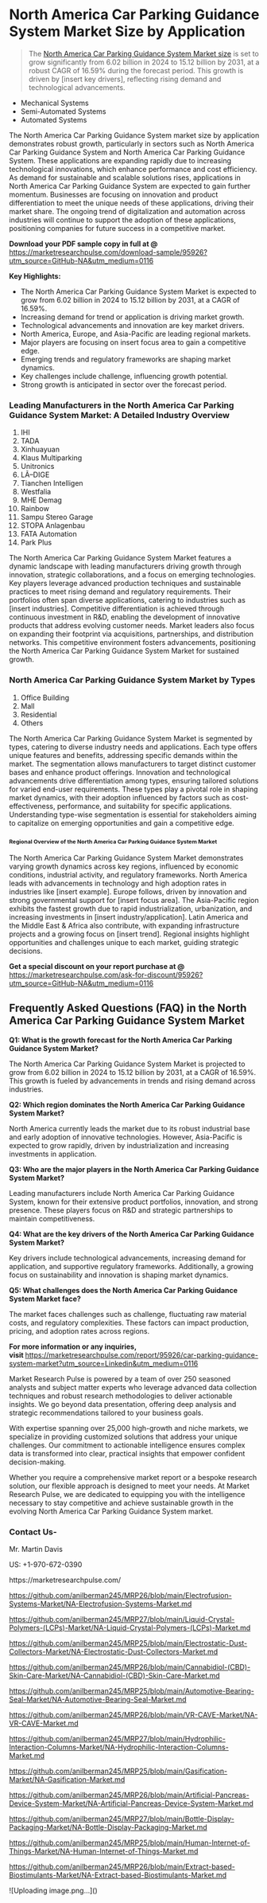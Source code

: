 <h1>North America Car Parking Guidance System Market&nbsp;Size by Application</h1><blockquote><p>The <a href="https://marketresearchpulse.com/download-sample/95926?utm_source=GitHub-NA&amp;utm_medium=0116">North America Car Parking Guidance System Market size</a> is set to grow significantly from 6.02 billion in 2024 to 15.12 billion by 2031, at a robust CAGR of 16.59% during the forecast period. This growth is driven by [insert key drivers], reflecting rising demand and technological advancements.</p></blockquote><ul><li>Mechanical Systems<li> Semi-Automated Systems<li> Automated Systems</li></ul><p>The North America Car Parking Guidance System market size by application demonstrates robust growth, particularly in sectors such as North America Car Parking Guidance System and North America Car Parking Guidance System. These applications are expanding rapidly due to increasing technological innovations, which enhance performance and cost efficiency. As demand for sustainable and scalable solutions rises, applications in North America Car Parking Guidance System are expected to gain further momentum. Businesses are focusing on innovation and product differentiation to meet the unique needs of these applications, driving their market share. The ongoing trend of digitalization and automation across industries will continue to support the adoption of these applications, positioning companies for future success in a competitive market.</p><p><strong>Download your PDF sample copy in full at @ </strong><a href="https://marketresearchpulse.com/download-sample/95926?utm_source=GitHub-NA&amp;utm_medium=0116">https://marketresearchpulse.com/download-sample/95926?utm_source=GitHub-NA&amp;utm_medium=0116</a></p><p><strong>Key Highlights: </strong></p><ul><li>The North America Car Parking Guidance System Market is expected to grow from 6.02 billion in 2024 to 15.12 billion by 2031, at a CAGR of 16.59%.</li><li>Increasing demand for trend or application is driving market growth.</li><li>Technological advancements and innovation are key market drivers.</li><li>North America, Europe, and Asia-Pacific are leading regional markets.</li><li>Major players are focusing on insert focus area to gain a competitive edge.</li><li>Emerging trends and regulatory frameworks are shaping market dynamics.</li><li>Key challenges include challenge, influencing growth potential.</li><li>Strong growth is anticipated in sector over the forecast period.</li></ul><h3>Leading Manufacturers in the North America Car Parking Guidance System Market: A Detailed Industry Overview</h3><ol><li>IHI</li><li>TADA</li><li>Xinhuayuan</li><li>Klaus Multiparking</li><li>Unitronics</li><li>LÃ–DIGE</li><li>Tianchen Intelligen</li><li>Westfalia</li><li>MHE Demag</li><li>Rainbow</li><li>Sampu Stereo Garage</li><li>STOPA Anlagenbau</li><li>FATA Automation</li><li>Park Plus</li></ol><div class="flex max-w-full flex-col flex-grow"><div class="min-h-8 text-message flex w-full flex-col items-end gap-2 whitespace-normal break-words [.text-message+&amp;]:mt-5" dir="auto" data-message-author-role="assistant" data-message-id="fd8432e4-4910-450d-b182-61b7bfb0a01f" data-message-model-slug="gpt-4o"><div class="flex w-full flex-col gap-1 empty:hidden first:pt-[3px]"><div class="markdown prose w-full break-words dark:prose-invert light"><p>The North America Car Parking Guidance System Market features a dynamic landscape with leading manufacturers driving growth through innovation, strategic collaborations, and a focus on emerging technologies. Key players leverage advanced production techniques and sustainable practices to meet rising demand and regulatory requirements. Their portfolios often span diverse applications, catering to industries such as [insert industries]. Competitive differentiation is achieved through continuous investment in R&amp;D, enabling the development of innovative products that address evolving customer needs. Market leaders also focus on expanding their footprint via acquisitions, partnerships, and distribution networks. This competitive environment fosters advancements, positioning the North America Car Parking Guidance System Market for sustained growth.</p></div></div></div></div><h3>North America Car Parking Guidance System Market by Types</h3><ol><li>Office Building<li> Mall<li> Residential<li> Others</li></ol><div class="flex max-w-full flex-col flex-grow"><div class="min-h-8 text-message flex w-full flex-col items-end gap-2 whitespace-normal break-words [.text-message+&amp;]:mt-5" dir="auto" data-message-author-role="assistant" data-message-id="084470be-0bb7-4664-bddf-5156b4f41249" data-message-model-slug="gpt-4o-mini"><div class="flex w-full flex-col gap-1 empty:hidden first:pt-[3px]"><div class="markdown prose w-full break-words dark:prose-invert light"><p>The North America Car Parking Guidance System Market is segmented by types, catering to diverse industry needs and applications. Each type offers unique features and benefits, addressing specific demands within the market. The segmentation allows manufacturers to target distinct customer bases and enhance product offerings. Innovation and technological advancements drive differentiation among types, ensuring tailored solutions for varied end-user requirements. These types play a pivotal role in shaping market dynamics, with their adoption influenced by factors such as cost-effectiveness, performance, and suitability for specific applications. Understanding type-wise segmentation is essential for stakeholders aiming to capitalize on emerging opportunities and gain a competitive edge.</p></div></div></div></div><h3><span style="font-size: 11px;">Regional Overview of the North America Car Parking Guidance System Market</span></h3><div class="flex max-w-full flex-col flex-grow"><div class="min-h-8 text-message flex w-full flex-col items-end gap-2 whitespace-normal break-words [.text-message+&amp;]:mt-5" dir="auto" data-message-author-role="assistant" data-message-id="e9038762-ce64-4e30-91c9-9bd413514231" data-message-model-slug="gpt-4o-mini"><div class="flex w-full flex-col gap-1 empty:hidden first:pt-[3px]"><div class="markdown prose w-full break-words dark:prose-invert light"><p>The North America Car Parking Guidance System Market demonstrates varying growth dynamics across key regions, influenced by economic conditions, industrial activity, and regulatory frameworks. North America leads with advancements in technology and high adoption rates in industries like [insert example]. Europe follows, driven by innovation and strong governmental support for [insert focus area]. The Asia-Pacific region exhibits the fastest growth due to rapid industrialization, urbanization, and increasing investments in [insert industry/application]. Latin America and the Middle East &amp; Africa also contribute, with expanding infrastructure projects and a growing focus on [insert trend]. Regional insights highlight opportunities and challenges unique to each market, guiding strategic decisions.</p></div></div></div></div><p><strong>Get a special discount on your report purchase at @ </strong><a href="https://marketresearchpulse.com/ask-for-discount/95926?utm_source=GitHub-NA&amp;utm_medium=0116">https://marketresearchpulse.com/ask-for-discount/95926?utm_source=GitHub-NA&amp;utm_medium=0116</a></p><h2>Frequently Asked Questions (FAQ) in the North America Car Parking Guidance System Market</h2><p><strong>Q1: What is the growth forecast for the North America Car Parking Guidance System Market?</strong></p><p>The North America Car Parking Guidance System Market is projected to grow from 6.02 billion in 2024 to 15.12 billion by 2031, at a CAGR of 16.59%. This growth is fueled by advancements in trends and rising demand across industries.</p><p><strong>Q2: Which region dominates the North America Car Parking Guidance System Market?</strong></p><p>North America currently leads the market due to its robust industrial base and early adoption of innovative technologies. However, Asia-Pacific is expected to grow rapidly, driven by industrialization and increasing investments in application.</p><p><strong>Q3: Who are the major players in the North America Car Parking Guidance System Market?</strong></p><p>Leading manufacturers include North America Car Parking Guidance System, known for their extensive product portfolios, innovation, and strong presence. These players focus on R&amp;D and strategic partnerships to maintain competitiveness.</p><p><strong>Q4: What are the key drivers of the North America Car Parking Guidance System Market?</strong></p><p>Key drivers include technological advancements, increasing demand for application, and supportive regulatory frameworks. Additionally, a growing focus on sustainability and innovation is shaping market dynamics.</p><p><strong>Q5: What challenges does the North America Car Parking Guidance System Market face?</strong></p><p>The market faces challenges such as challenge, fluctuating raw material costs, and regulatory complexities. These factors can impact production, pricing, and adoption rates across regions.</p><p><strong>For more information or any inquiries, visit&nbsp;</strong><a href="https://marketresearchpulse.com/report/95926/car-parking-guidance-system-market?utm_source=Linkedin&utm_medium=0116">https://marketresearchpulse.com/report/95926/car-parking-guidance-system-market?utm_source=Linkedin&utm_medium=0116</a></p><p>Market Research Pulse is powered by a team of over 250 seasoned analysts and subject matter experts who leverage advanced data collection techniques and robust research methodologies to deliver actionable insights. We go beyond data presentation, offering deep analysis and strategic recommendations tailored to your business goals.</p><p>With expertise spanning over 25,000 high-growth and niche markets, we specialize in providing customized solutions that address your unique challenges. Our commitment to actionable intelligence ensures complex data is transformed into clear, practical insights that empower confident decision-making.</p><p>Whether you require a comprehensive market report or a bespoke research solution, our flexible approach is designed to meet your needs. At Market Research Pulse, we are dedicated to equipping you with the intelligence necessary to stay competitive and achieve sustainable growth in the evolving North America Car Parking Guidance System market.</p><h3><strong>Contact Us-</strong></h3><p>Mr. Martin Davis</p><p>US: +1-970-672-0390</p><p>https://marketresearchpulse.com/</p><p><a href="https://github.com/anilberman245/MRP26/blob/main/Electrofusion-Systems-Market/NA-Electrofusion-Systems-Market.md">https://github.com/anilberman245/MRP26/blob/main/Electrofusion-Systems-Market/NA-Electrofusion-Systems-Market.md</a></p><p><a href="https://github.com/anilberman245/MRP27/blob/main/Liquid-Crystal-Polymers-(LCPs)-Market/NA-Liquid-Crystal-Polymers-(LCPs)-Market.md">https://github.com/anilberman245/MRP27/blob/main/Liquid-Crystal-Polymers-(LCPs)-Market/NA-Liquid-Crystal-Polymers-(LCPs)-Market.md</a></p><p><a href="https://github.com/anilberman245/MRP25/blob/main/Electrostatic-Dust-Collectors-Market/NA-Electrostatic-Dust-Collectors-Market.md">https://github.com/anilberman245/MRP25/blob/main/Electrostatic-Dust-Collectors-Market/NA-Electrostatic-Dust-Collectors-Market.md</a></p><p><a href="https://github.com/anilberman245/MRP26/blob/main/Cannabidiol-(CBD)-Skin-Care-Market/NA-Cannabidiol-(CBD)-Skin-Care-Market.md">https://github.com/anilberman245/MRP26/blob/main/Cannabidiol-(CBD)-Skin-Care-Market/NA-Cannabidiol-(CBD)-Skin-Care-Market.md</a></p><p><a href="https://github.com/anilberman245/MRP25/blob/main/Automotive-Bearing-Seal-Market/NA-Automotive-Bearing-Seal-Market.md">https://github.com/anilberman245/MRP25/blob/main/Automotive-Bearing-Seal-Market/NA-Automotive-Bearing-Seal-Market.md</a></p><p><a href="https://github.com/anilberman245/MRP26/blob/main/VR-CAVE-Market/NA-VR-CAVE-Market.md">https://github.com/anilberman245/MRP26/blob/main/VR-CAVE-Market/NA-VR-CAVE-Market.md</a></p><p><a href="https://github.com/anilberman245/MRP27/blob/main/Hydrophilic-Interaction-Columns-Market/NA-Hydrophilic-Interaction-Columns-Market.md">https://github.com/anilberman245/MRP27/blob/main/Hydrophilic-Interaction-Columns-Market/NA-Hydrophilic-Interaction-Columns-Market.md</a></p><p><a href="https://github.com/anilberman245/MRP25/blob/main/Gasification-Market/NA-Gasification-Market.md">https://github.com/anilberman245/MRP25/blob/main/Gasification-Market/NA-Gasification-Market.md</a></p><p><a href="https://github.com/anilberman245/MRP26/blob/main/Artificial-Pancreas-Device-System-Market/NA-Artificial-Pancreas-Device-System-Market.md">https://github.com/anilberman245/MRP26/blob/main/Artificial-Pancreas-Device-System-Market/NA-Artificial-Pancreas-Device-System-Market.md</a></p><p><a href="https://github.com/anilberman245/MRP27/blob/main/Bottle-Display-Packaging-Market/NA-Bottle-Display-Packaging-Market.md">https://github.com/anilberman245/MRP27/blob/main/Bottle-Display-Packaging-Market/NA-Bottle-Display-Packaging-Market.md</a></p><p><a href="https://github.com/anilberman245/MRP25/blob/main/Human-Internet-of-Things-Market/NA-Human-Internet-of-Things-Market.md">https://github.com/anilberman245/MRP25/blob/main/Human-Internet-of-Things-Market/NA-Human-Internet-of-Things-Market.md</a></p><p><a href="https://github.com/anilberman245/MRP26/blob/main/Extract-based-Biostimulants-Market/NA-Extract-based-Biostimulants-Market.md">https://github.com/anilberman245/MRP26/blob/main/Extract-based-Biostimulants-Market/NA-Extract-based-Biostimulants-Market.md</a></p>
![Uploading image.png…]()
